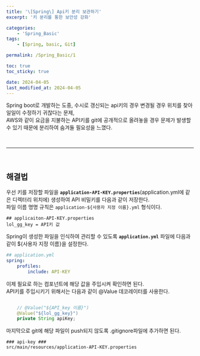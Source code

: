 ```yaml
---
title: '\[Spring\] Api키 분리 보관하기'
excerpt: '키 분리를 통한 보안성 강화'

categories:
    - 'Spring_Basic'
tags:
    - [Spring, basic, Git]

permalink: /Spring_Basic/1

toc: true
toc_sticky: true

date: 2024-04-05
last_modified_at: 2024-04-05
---
```


Spring boot로 개발하는 도중, 수시로 갱신되는 api키의 경우 변경될 경우 위치를 찾아 일일이 수정하기 귀찮다는 문제,  
AWS와 같이 요금을 지불하는 API키를 git에 공개적으로 올려놓을 경우 문제가 발생할 수 있기 때문에 분리하여 숨겨둘 필요성을 느꼈다.

<br>

---

<br>

## 해결법

우선 키를 저장할 파일을 **`application-API-KEY.properties`**(application.yml에 같은 디렉터리 위치에) 생성하여 API 비밀키를 다음과 같이 저장한다.  
파일 이름 명명 규칙은 `application-${사용자 지정 이름}.yml` 형식이다.

```properties
## applicaiton-API-KEY.properties
lol_gg_key = API키 값

```

Spring이 생성한 파일을 인식하여 관리할 수 있도록 **`application.yml`** 파일에 다음과 같이 ${사용자 지정 이름}을 설정한다.

```yml
## application.yml
spring:
    profiles:
        include: API-KEY
```

이제 필요로 하는 컴포넌트에 해당 값을 주입시켜 확인하면 된다.  
API키를 주입시키기 위해서는 다음과 같이 @Value 데코레이터를 사용한다.

```java

    // @Value("${API_key 이름}")
    @Value("${lol_gg_key}")
    private String apiKey;

```

마지막으로 git에 해당 파일이 push되지 않도록 .gitignore파일에 추가하면 된다.

```properties
### api-key ###
src/main/resources/application-API-KEY.properties
```
